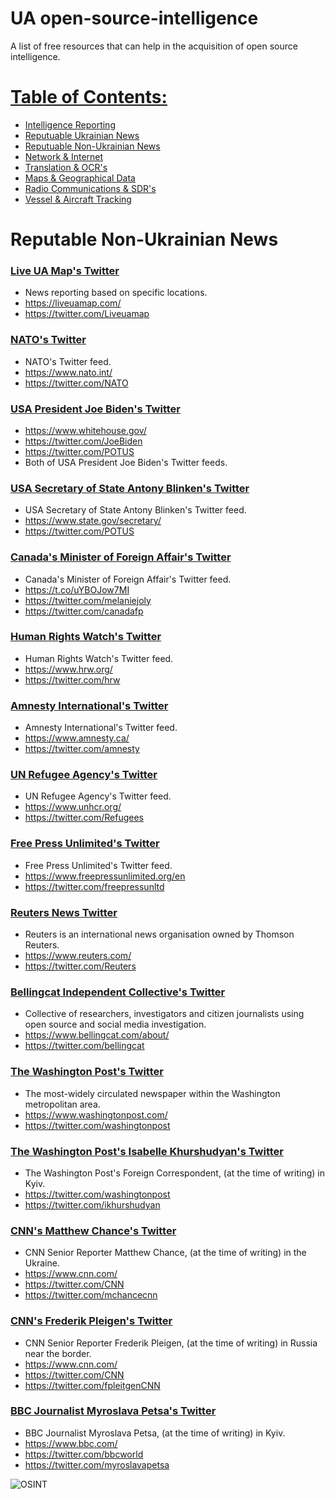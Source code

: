 # UA open-source-intelligence
A list of free resources that can help in the acquisition of open source intelligence.

# [Table of Contents:](/README.md)
* [Intelligence Reporting](/README.md)
* [Reputuable Ukrainian News](/reputable-ukrainian-news.md)
* [Reputuable Non-Ukrainian News](/reputable-non-ukrainian-news.md)
* [Network & Internet](/network-internet.md)
* [Translation & OCR's](/translation-ocr.md)
* [Maps & Geographical Data](/maps-geographical-data.md)
* [Radio Communications & SDR's](/radio-communications.md)
* [Vessel & Aircraft Tracking](/vessel-aircraft-tracking.md)

# Reputable Non-Ukrainian News

### [Live UA Map's Twitter](https://twitter.com/Liveuamap)
* News reporting based on specific locations.
* https://liveuamap.com/
* https://twitter.com/Liveuamap

### [NATO's Twitter](https://mobile.twitter.com/NATO)
* NATO's Twitter feed.
* https://www.nato.int/
* https://twitter.com/NATO

### [USA President Joe Biden's Twitter](https://mobile.twitter.com/JoeBiden)
* https://www.whitehouse.gov/
* https://twitter.com/JoeBiden
* https://twitter.com/POTUS
* Both of USA President Joe Biden's Twitter feeds.

### [USA Secretary of State Antony Blinken's Twitter](https://mobile.twitter.com/POTUS)
* USA Secretary of State Antony Blinken's Twitter feed.
* https://www.state.gov/secretary/
* https://twitter.com/POTUS

### [Canada's Minister of Foreign Affair's Twitter](https://twitter.com/melaniejoly?lang=en)
* Canada's Minister of Foreign Affair's Twitter feed.
* https://t.co/uYBOJow7MI
* https://twitter.com/melaniejoly
* https://twitter.com/canadafp

### [Human Rights Watch's Twitter](https://twitter.com/hrw)
* Human Rights Watch's Twitter feed.
* https://www.hrw.org/
* https://twitter.com/hrw

### [Amnesty International's Twitter](https://twitter.com/amnesty)
* Amnesty International's Twitter feed.
* https://www.amnesty.ca/
* https://twitter.com/amnesty

### [UN Refugee Agency's Twitter](https://twitter.com/Refugees)
* UN Refugee Agency's Twitter feed.
* https://www.unhcr.org/
* https://twitter.com/Refugees

### [Free Press Unlimited's Twitter](https://twitter.com/freepressunltd)
* Free Press Unlimited's Twitter feed.
* https://www.freepressunlimited.org/en
* https://twitter.com/freepressunltd

### [Reuters News Twitter](https://www.reuters.com/)
* Reuters is an international news organisation owned by Thomson Reuters.
* https://www.reuters.com/
* https://twitter.com/Reuters

### [Bellingcat Independent Collective's Twitter](https://twitter.com/bellingcat)
* Collective of researchers, investigators and citizen journalists using open source and social media investigation.
* https://www.bellingcat.com/about/
* https://twitter.com/bellingcat

### [The Washington Post's Twitter](https://twitter.com/washingtonpost)
* The most-widely circulated newspaper within the Washington metropolitan area.
* https://www.washingtonpost.com/
* https://twitter.com/washingtonpost

### [The Washington Post's Isabelle Khurshudyan's Twitter](https://twitter.com/ikhurshudyan)
* The Washington Post's Foreign Correspondent, (at the time of writing) in Kyiv.
* https://twitter.com/washingtonpost
* https://twitter.com/ikhurshudyan

### [CNN's Matthew Chance's Twitter](https://twitter.com/mchancecnn)
* CNN Senior Reporter Matthew Chance, (at the time of writing) in the Ukraine.
* https://www.cnn.com/
* https://twitter.com/CNN
* https://twitter.com/mchancecnn

### [CNN's Frederik Pleigen's Twitter](https://twitter.com/fpleitgenCNN)
* CNN Senior Reporter Frederik Pleigen, (at the time of writing) in Russia near the border.
* https://www.cnn.com/
* https://twitter.com/CNN
* https://twitter.com/fpleitgenCNN

### [BBC Journalist Myroslava Petsa's Twitter](https://twitter.com/myroslavapetsa)
* BBC Journalist Myroslava Petsa, (at the time of writing) in Kyiv.
* https://www.bbc.com/
* https://twitter.com/bbcworld
* https://twitter.com/myroslavapetsa

![OSINT](https://raw.githubusercontent.com/jaybitdesign/open-source-intelligence/main/osint.png)
